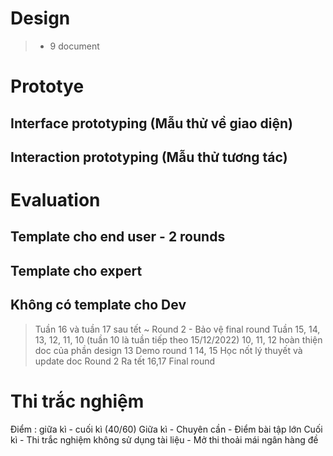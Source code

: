 # Design
> - 9 document
# Prototye
## Interface prototyping (Mẫu thử về giao diện)
## Interaction prototyping (Mẫu thử tương tác)
# Evaluation
## Template cho end user - 2 rounds
## Template cho expert
## Không có template cho Dev


> Tuần 16 và tuần 17 sau tết ~ Round 2 - Bảo vệ final round
> Tuần 15, 14, 13, 12, 11, 10 (tuần 10 là tuần tiếp theo 15/12/2022)
> 10, 11, 12 hoàn thiện doc của phần design
> 13 Demo round 1
> 14, 15 Học nốt lý thuyết và update doc Round 2
> Ra tết 16,17 Final round

# Thi trắc nghiệm
Điểm : giữa kì - cuối kì (40/60)
Giữa kì
	- Chuyên cần
	- Điểm bài tập lớn
Cuối kì
	- Thi trắc nghiệm không sử dụng tài liệu
	- Mở thi thoải mái ngân hàng đề



